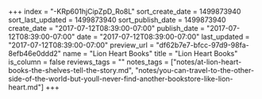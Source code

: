 +++
index = "-KRp601hjCipZpD_Ro8L"
sort_create_date = 1499873940
sort_last_updated = 1499873940
sort_publish_date = 1499873940
create_date = "2017-07-12T08:39:00-07:00"
publish_date = "2017-07-12T08:39:00-07:00"
date = "2017-07-12T08:39:00-07:00"
last_updated = "2017-07-12T08:39:00-07:00"
preview_url = "df62b7e7-bfcc-97d9-98fa-8efb46e0ddd2"
name = "Lion Heart Books"
title = "Lion Heart Books"
is_column = false
reviews_tags = ""
notes_tags = ["notes/at-lion-heart-books-the-shelves-tell-the-story.md", "notes/you-can-travel-to-the-other-side-of-the-world-but-youll-never-find-another-bookstore-like-lion-heart.md"]
+++

